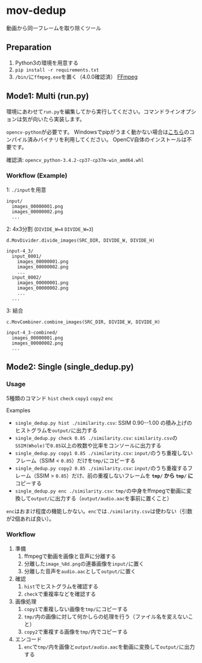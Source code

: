 # mov-dedup

動画から同一フレームを取り除くツール

## Preparation

1. Python3の環境を用意する
2. `pip install -r requirements.txt`
3. `/bin/`に`ffmpeg.exe`を置く（4.0.0確認済） [FFmpeg](https://ffmpeg.zeranoe.com/builds/)

## Mode1: Multi (run.py)

環境にあわせて`run.py`を編集してから実行してください。コマンドラインオプションは気が向いたら実装します。

`opencv-python`が必要です。
Windowsでpipがうまく動かない場合は[こちら](https://www.lfd.uci.edu/~gohlke/pythonlibs/#opencv)のコンパイル済みバイナリを利用してください。
OpenCV自体のインストールは不要です。

確認済: `opencv_python‑3.4.2‑cp37‑cp37m‑win_amd64.whl`

### Workflow (Example)

1: `./input`を用意

```
input/
  images_00000001.png
  images_00000002.png
  ...
```

2: 4x3分割 (`DIVIDE_W=4` `DIVIDE_W=3`)

`d.MovDivider.divide_images(SRC_DIR, DIVIDE_W, DIVIDE_H)`

```
input-4_3/
  input_0001/
    images_00000001.png
    images_00000002.png
    ...
  input_0002/
    images_00000001.png
    images_00000002.png
    ...
  ...
```

3: 結合

`c.MovCombiner.combine_images(SRC_DIR, DIVIDE_W, DIVIDE_H)`

```
input-4_3-combined/
  images_00000001.png
  images_00000002.png
  ...
```


## Mode2: Single (single_dedup.py)
### Usage

5種類のコマンド `hist` `check` `copy1` `copy2` `enc`

Examples

- `single_dedup.py hist ./similarity.csv`: SSIM 0.90--1.00 の積み上げのヒストグラムを`output/`に出力する
- `single_dedup.py check 0.85 ./similarity.csv`: `similarity.csv`の`SSIM(Whole)`で`0.85`以上の枚数や比率をコンソールに出力する
- `single_dedup.py copy1 0.85 ./similarity.csv`: `input/`のうち重複しないフレーム（SSIM < `0.85`）だけを`tmp/`にコピーする
- `single_dedup.py copy2 0.85 ./similarity.csv`: `input/`のうち重複するフレーム（SSIM > `0.85`）だけ、前の重複しないフレームを __`tmp/` から `tmp/` に__ コピーする
- `single_dedup.py enc ./similarity.csv`: `tmp/`の中身をffmpegで動画に変換して`output/`に出力する（`output/audio.aac`を事前に置くこと）

`enc`はおまけ程度の機能しかない。`enc`では`./similarity.csv`は使わない（引数が2個あれば良い）。

### Workflow

1. 準備
    1. ffmpegで動画を画像と音声に分離する
    1. 分離した`image_%8d.png`の連番画像を`input/`に置く
    1. 分離した音声を`audio.aac`として`output/`に置く
1. 確認
    1. `hist`でヒストグラムを確認する
    1. `check`で重複率などを確認する
1. 画像処理
    1. `copy1`で重複しない画像を`tmp/`にコピーする
    1. `tmp/`内の画像に対して何かしらの処理を行う（ファイル名を変えないこと）
    1. `copy2`で重複する画像を`tmp/`内でコピーする
1. エンコード
    1. `enc`で`tmp/`内を画像と`output/audio.aac`を動画に変換して`output/`に出力する
